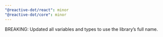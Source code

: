 ```yaml
---
"@reactive-dot/react": minor
"@reactive-dot/core": minor
---
```


BREAKING: Updated all variables and types to use the library’s full name.

